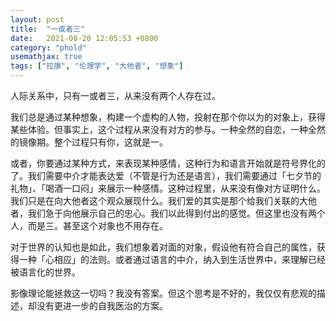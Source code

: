 ```yaml
---
layout: post
title:  "一或者三"
date:   2021-08-20 12:05:53 +0800
category: "phold"
usemathjax: true
tags: ["拉康", "伦理学", "大他者", "想象"]
---
```


人际关系中，只有一或者三，从来没有两个人存在过。

我们总是通过某种想象，构建一个虚构的人物，投射在那个你以为的对象上，获得某些体验。但事实上，这个过程从来没有对方的参与。一种全然的自恋，一种全然的镜像期。整个过程只有你，这就是一。

或者，你要通过某种方式，来表现某种感情，这种行为和语言开始就是符号界化的了。我们需要中介才能表达爱（不管是行为还是语言），我们需要通过「七夕节的礼物」、「喝酒一口闷」来展示一种感情。这种过程里，从来没有像对方证明什么。我们只是在向大他者这个观众展现什么。我们爱的其实是那个给我们关联的大他者，我们急于向他展示自己的忠心。我们以此得到付出的感觉。但这里也没有两个人，而是三。甚至这个对象也不用存在。

对于世界的认知也是如此，我们想象着对面的对象，假设他有符合自己的属性，获得一种「心相应」的法则。或者通过语言的中介，纳入到生活世界中，来理解已经被语言化的世界。

影像理论能拯救这一切吗？我没有答案。但这个思考是不好的，我仅仅有悲观的描述，却没有更进一步的自我医治的方案。
